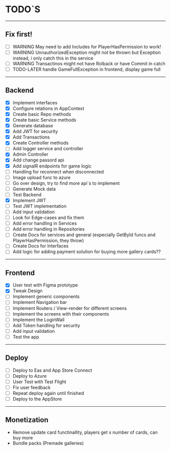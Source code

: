 # TODO`S

<hr />

## Fix first!

- [ ] WARNING May need to add Includes for PlayerHasPermission to work!
- [ ] WARNING UnnauthorizedException might not be thrown but Exception instead, i only catch this in the service
- [ ] WARNING Transactinos might not have Rolback or have Commit in catch
- [ ] TODO-LATER handle GameFullException in frontend, display game full

<hr />

## Backend

- [x] Implement interfaces
- [x] Configure relations in AppContext
- [x] Create basic Repo methods
- [x] Create basic Service methods
- [x] Generate database
- [x] Add JWT for security
- [x] Add Transactions
- [x] Create Controller methods
- [ ] Add logger service and controller
- [x] Admin Controller
- [x] Add change passord api
- [x] Add signalR endpoints for game logic
- [ ] Handling for reconnect when disconnected
- [ ] Image upload func to azure
- [ ] Go over design, try to find more api´s to implement
- [ ] Generate Mock data
- [ ] Test Backend
- [x] Implement JWT
- [ ] Test JWT implementation
- [ ] Add input validation
- [ ] Look for Edge-cases and fix them
- [ ] Add error handling in Services
- [ ] Add error handling in Repositories
- [ ] Create Docs for services and general (especially GetById funcs and PlayerHasPermission, they throw)
- [ ] Create Docs for Interfaces
- [ ] Add logic for adding payment solution for buying more gallery cards??

<hr />

## Frontend

- [x] User test with Figma prototype
- [x] Tweak Design
- [ ] Implement generic components
- [ ] Implement Navigation bar
- [ ] Implement Routers / View-render for different screens
- [ ] Implement the screens with their components
- [ ] Implement the LoginWall
- [ ] Add Token handling for security
- [ ] Add input validation
- [ ] Test the app

<hr />

## Deploy

- [ ] Deploy to Eas and App Store Connect
- [ ] Deploy to Azure
- [ ] User Test with Test Flight
- [ ] Fix user feedback
- [ ] Repeat deploy again until finished
- [ ] Deploy to the AppStore

<hr />

## Monetization

- Remove update card functinallity, players get x number of cards, can buy more
- Bundle packs (Premade galleries)
